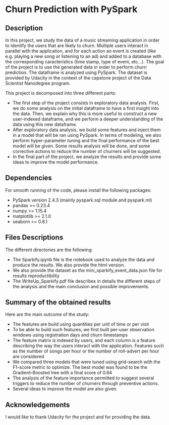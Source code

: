 # Churn Prediction with PySpark

## Description
In this project, we study the data of a music streaming application in order to identify the users that are
likely to churn. Multiple users interact in parallel with the application, and for each action an event is created (like e.g.
playing a new song or listening to an ad) and added to a database with the corresponding caracteristics (time stamp, type of event, etc...).
The goal of the project is to use the generated data in order to perform churn prediction. The dataframe
is analyzed using PySpark. The dataset is provided by Udacity in the context of the capstone project of the Data Scientist Nanodegree
program.


This project is decomposed into three different parts:  
* The first step of the project consists in exploratory data analysis. First, we  do some analysis on the initial dataframe to have a first insight into the data. Then, we explain why this is more useful to construct a new user-indexed dataframe, and we perform a deeper understanding of the data using this new dataframe.
* After exploratory data analysis, we build some features and inject them in a model that will be ran using PySpark. In terms of modeling, we also perform hyper-parameter tuning and the final performance of the best model will be given. Some results analysis will be done, and some corrective actions to reduce the number of churners will be
suggested.
* In the final part of the project, we analyze the results and provide some ideas to improve the model performance.


## Dependencies

For smooth running of the code, please install the following packages: 
* PySpark version 2.4.3 (mainly pyspark.sql module and pyspark.ml)
* pandas >= 0.23.4  
* numpy >=  1.15.4  
* matplotlib >= 2.1.0
* seaborn >= 0.8.1

## Files Descriptions

The different directories are the following:
* The Sparkify.ipynb file is the notebook used to analyze the data and produce the results. We also provide the html version. 
* We also provide the dataset as the mini_sparkify_event_data.json file for results reproductibility
* The WriteUp_Sparkify.pdf file describes in details the different steps of the analysis and the main conclusion and possible improvements. 

## Summary of the obtained results 

Here are the main outcome of the study:
* The features are build using quantities per unit of time or per visit
* To be able to build such features, we first built per-user observation windows using registration days and churn timestamps
* The feature matrix is indexed by users, and each column is a feature describing the way the users interact with the application. 
Features such as the number of songs per hour or the number of roll-advert per hour are considered
* We compared three models that were tuned using grid-search with the F1-score metric to optimize. The best model was found 
to be the Gradient-Boosted tree with a final score of 0.64
* The analysis of the feature importance permitted to suggest several triggers to reduce the number of churners through preventive actions. 
* Several ideas to improve the model are also given. 


## Acknowledgements
I would like to thank Udacity for the project and for providing the data. 
